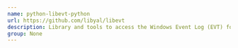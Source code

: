 ```yaml
---
name: python-libevt-python
url: https://github.com/libyal/libevt
description: Library and tools to access the Windows Event Log (EVT) format.
group: None
---
```

